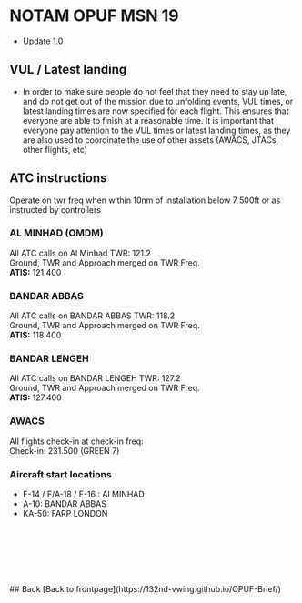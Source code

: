 # NOTAM OPUF MSN 19

- Update 1.0

## VUL / Latest landing
- In order to make sure people do not feel that they need to stay up late, and do not get out of the mission due to unfolding events,  VUL times, or latest landing times
are now specified for each flight. This ensures that everyone are able to finish at a reasonable time. It is important that everyone pay attention to the VUL times or 
latest landing times, as they are also used to coordinate the use of other assets (AWACS, JTACs, other flights, etc)


## ATC instructions
Operate on twr freq when within 10nm of installation below 7 500ft or as instructed by controllers<br>



### AL MINHAD (OMDM)
All ATC calls on Al Minhad TWR: 121.2 <br>
Ground, TWR and Approach merged on TWR Freq. <br>
**ATIS:** 121.400<br>


### BANDAR ABBAS
All ATC calls on BANDAR ABBAS TWR: 118.2 <br>
Ground, TWR and Approach merged on TWR Freq. <br>
**ATIS:** 118.400<br>

### BANDAR LENGEH
All ATC calls on BANDAR LENGEH TWR: 127.2 <br>
Ground, TWR and Approach merged on TWR Freq. <br>
**ATIS:** 127.400<br>


### AWACS
All flights check-in at check-in freq: <br>
Check-in: 231.500 (GREEN 7)<br>


### Aircraft start locations
- F-14 / F/A-18 / F-16 : Al MINHAD
- A-10: BANDAR ABBAS
- KA-50: FARP LONDON







<br>
<br>
<br>
<br>
<br>
<br>
## Back
[Back to frontpage](https://132nd-vwing.github.io/OPUF-Brief/)